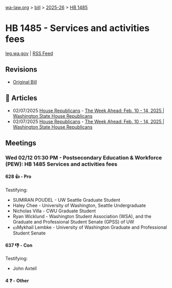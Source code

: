 [wa-law.org](/) > [bill](/bill/) > [2025-26](/bill/2025-26/) > [HB 1485](/bill/2025-26/hb/1485/)

# HB 1485 - Services and activities fees
[leg.wa.gov](https://app.leg.wa.gov/billsummary?BillNumber=1485&Year=2025&Initiative=false) | [RSS Feed](./rss.xml)

## Revisions
* [Original Bill](1/)

## 📰 Articles
* 02/07/2025 [House Republicans](/org/house_republicans/) - [The Week Ahead: Feb. 10 - 14, 2025 | Washington State House Republicans](http://houserepublicans.wa.gov/week/the-week-ahead-feb-10-14-2025/#:~:text=HB%201485)
* 02/07/2025 [House Republicans](/org/house_republicans/) - [The Week Ahead: Feb. 10 - 14, 2025 | Washington State House Republicans](https://houserepublicans.wa.gov/week/the-week-ahead-feb-10-14-2025/#:~:text=HB%201485)

## Meetings
### Wed 02/12 01:30 PM - Postsecondary Education & Workforce (PEW): HB 1485 Services and activities fees
#### 628 👍 - Pro
Testifying:
* SUMIRAN POUDEL - UW Seattle Graduate Student
* Haley Chee - University of Washington, Seattle Undergraduate
* Nicholas Villa - CWU Graduate Student
* Ryan Wicklund - Washington Student Association (WSA), and the Graduate and Professional Student Senate (GPSS) of UW
* 💵Mykhail Lembke - University of Washington Graduate and Professional Student Senate

#### 637 👎 - Con
Testifying:
* John Axtell

#### 4 ❓ - Other
